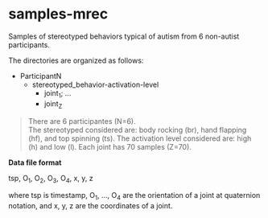 # samples-mrec
Samples of stereotyped behaviors typical of autism from 6 non-autist participants.

The directories are organized as follows:
  + ParticipantN
      + stereotyped_behavior-activation-level
          - joint<sub>1</sub>;
          ...
          - joint<sub>Z</sub>

> There are 6 participantes (N=6).  
> The stereotyped considered are: body rocking (br), hand flapping (hf), and top spinning (ts).
> The activation level considered are: high (h) and low (l). 
> Each joint has 70 samples (Z=70).

<b>Data file format</b>

tsp, O<sub>1</sub>, O<sub>2</sub>, O<sub>3</sub>, O<sub>4</sub>, x, y, z

where tsp is timestamp, O<sub>1</sub>, ..., O<sub>4</sub> are the orientation of a joint at quaternion notation, and x, y, z are the coordinates of a joint.

